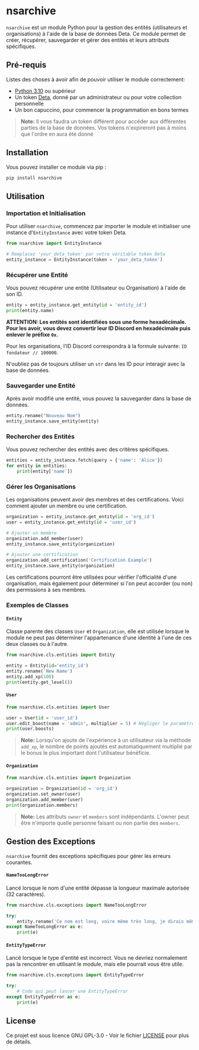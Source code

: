 # nsarchive

`nsarchive` est un module Python pour la gestion des entités (utilisateurs et organisations) à l'aide de la base de données Deta. Ce module permet de créer, récupérer, sauvegarder et gérer des entités et leurs attributs spécifiques.

## Pré-requis

Listes des choses à avoir afin de pouvoir utiliser le module correctement:
- [Python 3.10](https://www.python.org/downloads/) ou supérieur
- Un token [Deta](https://deta.space), donné par un administrateur ou pour votre collection personnelle
- Un bon capuccino, pour commencer la programmation en bons termes

> **Note:** Il vous faudra un token différent pour accéder aux différentes parties de la base de données. Vos tokens n'expireront pas à moins que l'ordre en aura été donné

## Installation

Vous pouvez installer ce module via pip :

```sh
pip install nsarchive
```

## Utilisation

### Importation et Initialisation

Pour utiliser `nsarchive`, commencez par importer le module et initialiser une instance d'`EntityInstance` avec votre token Deta.

```python
from nsarchive import EntityInstance

# Remplacez 'your_deta_token' par votre véritable token Deta
entity_instance = EntityInstance(token = 'your_deta_token')
```

### Récupérer une Entité

Vous pouvez récupérer une entité (Utilisateur ou Organisation) à l'aide de son ID.

```python
entity = entity_instance.get_entity(id = 'entity_id')
print(entity.name)
```

**ATTENTION: Les entités sont identifiées sous une forme hexadécimale. Pour les avoir, vous devez convertir leur ID Discord en hexadécimale puis enlever le préfixe `0x`.**

Pour les organisations, l'ID Discord correspondra à la formule suivante: `ID fondateur // 100000`.

N'oubliez pas de toujours utiliser un `str` dans les ID pour interagir avec la base de données.

### Sauvegarder une Entité

Après avoir modifié une entité, vous pouvez la sauvegarder dans la base de données.

```python
entity.rename("Nouveau Nom")
entity_instance.save_entity(entity)
```

### Rechercher des Entités

Vous pouvez rechercher des entités avec des critères spécifiques.

```python
entities = entity_instance.fetch(query = {'name': 'Alice'})
for entity in entities:
    print(entity['name'])
```

### Gérer les Organisations

Les organisations peuvent avoir des membres et des certifications. Voici comment ajouter un membre ou une certification.

```python
organization = entity_instance.get_entity(id = 'org_id')
user = entity_instance.get_entity(id = 'user_id')

# Ajouter un membre
organization.add_member(user)
entity_instance.save_entity(organization)

# Ajouter une certification
organization.add_certification('Certification Example')
entity_instance.save_entity(organization)
```

Les certifications pourront être utilisées pour vérifier l'officialité d'une organisation, mais également pour déterminer si l'on peut accorder (ou non) des permissions à ses membres.

### Exemples de Classes

#### `Entity`

Classe parente des classes `User` et `Organization`, elle est utilisée lorsque le module ne peut pas déterminer l'appartenance d'une identité à l'une de ces deux classes ou à l'autre.

```python
from nsarchive.cls.entities import Entity

entity = Entity(id='entity_id')
entity.rename('New Name')
entity.add_xp(100)
print(entity.get_level())
```

#### `User`

```python
from nsarchive.cls.entities import User

user = User(id = 'user_id')
user.edit_boost(name = 'admin', multiplier = 5) # Négliger le paramètre <multiplier> ou le fixer à un nombre négatif reviendrait à supprimer le boost.
print(user.boosts)
```

> **Note:** Lorsqu'on ajoute de l'expérience à un utilisateur via la méthode `add_xp`, le nombre de points ajoutés est automatiquement multiplié par le bonus le plus important dont l'utilisateur bénéficie.

#### `Organization`

```python
from nsarchive.cls.entities import Organization

organization = Organization(id = 'org_id')
organization.set_owner(user)
organization.add_member(user)
print(organization.members)
```

> **Note:** Les attributs `owner` et `members` sont indépendants. L'owner peut être n'importe quelle personne faisant ou non partie des `members`.

## Gestion des Exceptions

`nsarchive` fournit des exceptions spécifiques pour gérer les erreurs courantes.

#### `NameTooLongError`

Lancé lorsque le nom d'une entité dépasse la longueur maximale autorisée (32 caractères).

```python
from nsarchive.cls.exceptions import NameTooLongError

try:
    entity.rename('Ce nom est long, voire même très long, je dirais même extrêmement long')
except NameTooLongError as e:
    print(e)
```

#### `EntityTypeError`

Lancé lorsque le type d'entité est incorrect. Vous ne devriez normalement pas la rencontrer en utilisant le module, mais elle pourrait vous être utile.

```python
from nsarchive.cls.exceptions import EntityTypeError

try:
    # Code qui peut lancer une EntityTypeError
except EntityTypeError as e:
    print(e)
```

## License

Ce projet est sous licence GNU GPL-3.0 - Voir le fichier [LICENSE](LICENSE) pour plus de détails.
